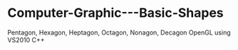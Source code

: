# Computer-Graphic---Basic-Shapes
 Pentagon, Hexagon, Heptagon, Octagon, Nonagon, Decagon OpenGL using VS2010 C++
